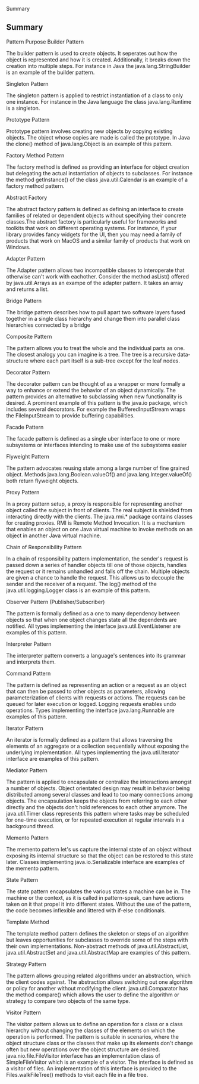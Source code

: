 Summary

## Summary

Pattern Purpose
Builder Pattern

The builder pattern is used to create objects. It seperates out how the object is represented and how it is created.
Additionally, it breaks down the creation into multiple steps. For instance in Java the java.lang.StringBuilder is an
example of the builder pattern.

Singleton Pattern

The singleton pattern is applied to restrict instantiation of a class to only one instance. For instance in the Java
language the class java.lang.Runtime is a singleton.

Prototype Pattern

Prototype pattern involves creating new objects by copying existing objects. The object whose copies are made is called
the prototype. In Java the clone() method of java.lang.Object is an example of this pattern.

Factory Method Pattern

The factory method is defined as providing an interface for object creation but delegating the actual instantiation of
objects to subclasses. For instance the method getInstance() of the class java.util.Calendar is an example of a factory
method pattern.

Abstract Factory

The abstract factory pattern is defined as defining an interface to create families of related or dependent objects
without specifying their concrete classes.The abstract factory is particularly useful for frameworks and toolkits that
work on different operating systems. For instance, if your library provides fancy widgets for the UI, then you may need
a family of products that work on MacOS and a similar family of products that work on Windows.

Adapter Pattern

The Adapter pattern allows two incompatible classes to interoperate that otherwise can't work with eachother. Consider
the method asList() offered by java.util.Arrays as an exampe of the adapter pattern. It takes an array and returns a
list.

Bridge Pattern

The bridge pattern describes how to pull apart two software layers fused together in a single class hierarchy and change
them into parallel class hierarchies connected by a bridge

Composite Pattern

The pattern allows you to treat the whole and the individual parts as one. The closest analogy you can imagine is a
tree. The tree is a recursive data-structure where each part itself is a sub-tree except for the leaf nodes.

Decorator Pattern

The decorator pattern can be thought of as a wrapper or more formally a way to enhance or extend the behavior of an
object dynamically. The pattern provides an alternative to subclassing when new functionality is desired. A prominent
example of this pattern is the java.io package, which includes several decorators. For example the BufferedInputStream
wraps the FileInputStream to provide buffering capabilities.

Facade Pattern

The facade pattern is defined as a single uber interface to one or more subsystems or interfaces intending to make use
of the subsystems easier

Flyweight Pattern

The pattern advocates reusing state among a large number of fine grained object. Methods java.lang.Boolean.valueOf() and
java.lang.Integer.valueOf() both return flyweight objects.

Proxy Pattern

In a proxy pattern setup, a proxy is responsible for representing another object called the subject in front of clients.
The real subject is shielded from interacting directly with the clients. The java.rmi.* package contains classes for
creating proxies. RMI is Remote Method Invocation. It is a mechanism that enables an object on one Java virtual machine
to invoke methods on an object in another Java virtual machine.

Chain of Responsibility Pattern

In a chain of responsibility pattern implementation, the sender's request is passed down a series of handler objects
till one of those objects, handles the request or it remains unhandled and falls off the chain. Multiple objects are
given a chance to handle the request. This allows us to decouple the sender and the receiver of a request. The log()
method of the java.util.logging.Logger class is an example of this pattern.

Observer Pattern (Publisher/Subscriber)

The pattern is formally defined as a one to many dependency between objects so that when one object changes state all
the dependents are notified. All types implementing the interface java.util.EventListener are examples of this pattern.

Interpreter Pattern

The interpreter pattern converts a language's sentences into its grammar and interprets them.

Command Pattern

The pattern is defined as representing an action or a request as an object that can then be passed to other objects as
parameters, allowing parameterization of clients with requests or actions. The requests can be queued for later
execution or logged. Logging requests enables undo operations. Types implementing the interface java.lang.Runnable are
examples of this pattern.

Iterator Pattern

An iterator is formally defined as a pattern that allows traversing the elements of an aggregate or a collection
sequentially without exposing the underlying implementation. All types implementing the java.util.Iterator interface are
examples of this pattern.

Mediator Pattern

The pattern is applied to encapsulate or centralize the interactions amongst a number of objects. Object orientated
design may result in behavior being distributed among several classes and lead to too many connections among objects.
The encapsulation keeps the objects from referring to each other directly and the objects don't hold references to each
other anymore. The java.util.Timer class represents this pattern where tasks may be scheduled for one-time execution, or
for repeated execution at regular intervals in a background thread.

Memento Pattern

The memento pattern let's us capture the internal state of an object without exposing its internal structure so that the
object can be restored to this state later. Classes implementing java.io.Serializable interface are examples of the
memento pattern.

State Pattern

The state pattern encapsulates the various states a machine can be in. The machine or the context, as it is called in
pattern-speak, can have actions taken on it that propel it into different states. Without the use of the pattern, the
code becomes inflexible and littered with if-else conditionals.

Template Method

The template method pattern defines the skeleton or steps of an algorithm but leaves opportunities for subclasses to
override some of the steps with their own implementations. Non-abstract methods of java.util.AbstractList,
java.util.AbstractSet and java.util.AbstractMap are examples of this pattern.

Strategy Pattern

The pattern allows grouping related algorithms under an abstraction, which the client codes against. The abstraction
allows switching out one algorithm or policy for another without modifying the client. java.util.Comparator has the
method compare() which allows the user to define the algorithm or strategy to compare two objects of the same type.

Visitor Pattern

The visitor pattern allows us to define an operation for a class or a class hierarchy without changing the classes of
the elements on which the operation is performed. The pattern is suitable in scenarios, where the object structure class
or the classes that make up its elements don't change often but new operations over the object structure are desired.
java.nio.file.FileVisitor interface has an implementation class of SimpleFileVisitor which is an example of a visitor.
The interface is defined as a visitor of files. An implementation of this interface is provided to the
Files.walkFileTree() methods to visit each file in a file tree.